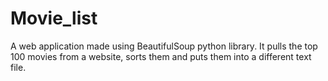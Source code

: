 # Movie_list
A web application made using BeautifulSoup python library. It pulls the top 100 movies from a website, sorts them and puts them into a different text file.  
